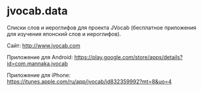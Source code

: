 jvocab.data
===========
Списки слов и иероглифов для проекта JVocab (бесплатное приложения для изучения японский слов и иероглифов).

Сайт: http://www.jvocab.com

Приложение для Android: https://play.google.com/store/apps/details?id=com.mannaka.jvocab

Приложение для iPhone: https://itunes.apple.com/ru/app/jvocab/id832359992?mt=8&uo=4

